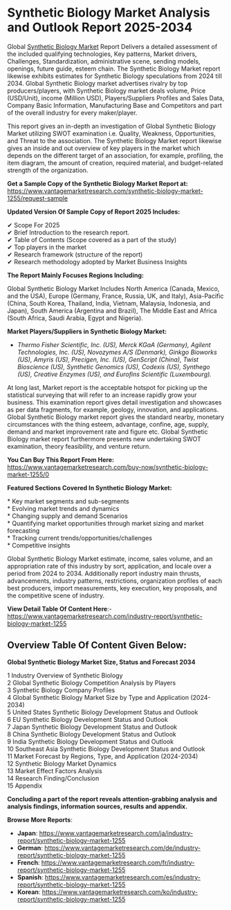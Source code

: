 <h1 bis_size="{&quot;x&quot;:20,&quot;y&quot;:20,&quot;w&quot;:1083,&quot;h&quot;:31,&quot;abs_x&quot;:126,&quot;abs_y&quot;:517}"><strong bis_size="{&quot;x&quot;:20,&quot;y&quot;:20,&quot;w&quot;:96,&quot;h&quot;:30,&quot;abs_x&quot;:126,&quot;abs_y&quot;:517}">Synthetic Biology Market Analysis and Outlook Report 2025-2034</strong></h1>

<p bis_size="{&quot;x&quot;:20,&quot;y&quot;:68,&quot;w&quot;:1083,&quot;h&quot;:83,&quot;abs_x&quot;:126,&quot;abs_y&quot;:565}">Global <a bis_size="{&quot;x&quot;:61,&quot;y&quot;:70,&quot;w&quot;:115,&quot;h&quot;:15,&quot;abs_x&quot;:167,&quot;abs_y&quot;:567}" href="https://www.vantagemarketresearch.com/industry-report/synthetic-biology-market-1255">Synthetic Biology Market</a> Report Delivers a detailed assessment of the included qualifying technologies, Key patterns, Market drivers, Challenges, Standardization, administrative scene, sending models, openings, future guide, esteem chain. The Synthetic Biology Market report likewise exhibits estimates for Synthetic Biology speculations from 2024 till 2034. Global Synthetic Biology market advertises rivalry by top producers/players, with Synthetic Biology market deals volume, Price (USD/Unit), income (Million USD), Players/Suppliers Profiles and Sales Data, Company Basic Information, Manufacturing Base and Competitors and part of the overall industry for every maker/player.</p>

<p bis_size="{&quot;x&quot;:20,&quot;y&quot;:164,&quot;w&quot;:1083,&quot;h&quot;:62,&quot;abs_x&quot;:126,&quot;abs_y&quot;:661}">This report gives an in-depth an investigation of Global Synthetic Biology Market utilizing SWOT examination i.e. Quality, Weakness, Opportunities, and Threat to the association. The Synthetic Biology Market report likewise gives an inside and out overview of key players in the market which depends on the different target of an association, for example, profiling, the item diagram, the amount of creation, required material, and budget-related strength of the organization.</p>

<p bis_size="{&quot;x&quot;:20,&quot;y&quot;:240,&quot;w&quot;:1083,&quot;h&quot;:20,&quot;abs_x&quot;:126,&quot;abs_y&quot;:737}"><strong bis_size="{&quot;x&quot;:20,&quot;y&quot;:242,&quot;w&quot;:348,&quot;h&quot;:15,&quot;abs_x&quot;:126,&quot;abs_y&quot;:739}">Get a Sample Copy of the Synthetic Biology Market Report at:</strong> <a bis_size="{&quot;x&quot;:371,&quot;y&quot;:242,&quot;w&quot;:33,&quot;h&quot;:15,&quot;abs_x&quot;:477,&quot;abs_y&quot;:739}" href="https://www.vantagemarketresearch.com/synthetic-biology-market-1255/request-sample">https://www.vantagemarketresearch.com/synthetic-biology-market-1255/request-sample</a></p>

<p bis_size="{&quot;x&quot;:20,&quot;y&quot;:273,&quot;w&quot;:1083,&quot;h&quot;:20,&quot;abs_x&quot;:126,&quot;abs_y&quot;:770}"><strong bis_size="{&quot;x&quot;:20,&quot;y&quot;:275,&quot;w&quot;:361,&quot;h&quot;:15,&quot;abs_x&quot;:126,&quot;abs_y&quot;:772}">Updated Version Of Sample Copy of Report 2025 Includes:</strong></p>

<p bis_size="{&quot;x&quot;:20,&quot;y&quot;:307,&quot;w&quot;:1083,&quot;h&quot;:124,&quot;abs_x&quot;:126,&quot;abs_y&quot;:804}">✔ Scope For 2025<br bis_size="{&quot;x&quot;:126,&quot;y&quot;:309,&quot;w&quot;:0,&quot;h&quot;:15,&quot;abs_x&quot;:232,&quot;abs_y&quot;:806}" />
✔ Brief Introduction to the research report.<br bis_size="{&quot;x&quot;:263,&quot;y&quot;:330,&quot;w&quot;:0,&quot;h&quot;:15,&quot;abs_x&quot;:369,&quot;abs_y&quot;:827}" />
✔ Table of Contents (Scope covered as a part of the study)<br bis_size="{&quot;x&quot;:358,&quot;y&quot;:351,&quot;w&quot;:0,&quot;h&quot;:15,&quot;abs_x&quot;:464,&quot;abs_y&quot;:848}" />
✔ Top players in the market<br bis_size="{&quot;x&quot;:179,&quot;y&quot;:372,&quot;w&quot;:0,&quot;h&quot;:15,&quot;abs_x&quot;:285,&quot;abs_y&quot;:869}" />
✔ Research framework (structure of the report)<br bis_size="{&quot;x&quot;:290,&quot;y&quot;:392,&quot;w&quot;:0,&quot;h&quot;:15,&quot;abs_x&quot;:396,&quot;abs_y&quot;:889}" />
✔ Research methodology adopted by Market Business Insights</p>

<p bis_size="{&quot;x&quot;:20,&quot;y&quot;:445,&quot;w&quot;:1083,&quot;h&quot;:20,&quot;abs_x&quot;:126,&quot;abs_y&quot;:942}"><strong bis_size="{&quot;x&quot;:20,&quot;y&quot;:447,&quot;w&quot;:289,&quot;h&quot;:15,&quot;abs_x&quot;:126,&quot;abs_y&quot;:944}">The Report Mainly Focuses Regions Including:</strong></p>

<p bis_size="{&quot;x&quot;:20,&quot;y&quot;:479,&quot;w&quot;:1083,&quot;h&quot;:41,&quot;abs_x&quot;:126,&quot;abs_y&quot;:976}">Global Synthetic Biology Market Includes North America (Canada, Mexico, and the USA), Europe (Germany, France, Russia, UK, and Italy), Asia-Pacific (China, South Korea, Thailand, India, Vietnam, Malaysia, Indonesia, and Japan), South America (Argentina and Brazil), The Middle East and Africa (South Africa, Saudi Arabia, Egypt and Nigeria).</p>

<p bis_size="{&quot;x&quot;:20,&quot;y&quot;:533,&quot;w&quot;:1083,&quot;h&quot;:20,&quot;abs_x&quot;:126,&quot;abs_y&quot;:1030}"><strong bis_size="{&quot;x&quot;:20,&quot;y&quot;:535,&quot;w&quot;:299,&quot;h&quot;:15,&quot;abs_x&quot;:126,&quot;abs_y&quot;:1032}">Market Players/Suppliers in Synthetic Biology Market:</strong></p>

<ul bis_size="{&quot;x&quot;:20,&quot;y&quot;:567,&quot;w&quot;:1083,&quot;h&quot;:20,&quot;abs_x&quot;:126,&quot;abs_y&quot;:1064}">
    <li bis_size="{&quot;x&quot;:60,&quot;y&quot;:567,&quot;w&quot;:1003,&quot;h&quot;:20,&quot;abs_x&quot;:166,&quot;abs_y&quot;:1064}"><em bis_size="{&quot;x&quot;:60,&quot;y&quot;:569,&quot;w&quot;:77,&quot;h&quot;:15,&quot;abs_x&quot;:166,&quot;abs_y&quot;:1066}">Thermo Fisher Scientific, Inc. (US), Merck KGaA (Germany), Agilent Technologies, Inc. (US), Novozymes A/S (Denmark), Ginkgo Bioworks (US), Amyris (US), Precigen, Inc. (US), GenScript (China), Twist Bioscience (US), Synthetic Genomics (US), Codexis (US), Synthego (US), Creative Enzymes (US), and Eurofins Scientific (Luxembourg).</em></li>
</ul>

<p bis_size="{&quot;x&quot;:20,&quot;y&quot;:601,&quot;w&quot;:1083,&quot;h&quot;:83,&quot;abs_x&quot;:126,&quot;abs_y&quot;:1098}">At long last, Market report is the acceptable hotspot for picking up the statistical surveying that will refer to an increase rapidly grow your business. This examination report gives detail investigation and showcases as per data fragments, for example, geology, innovation, and applications. Global Synthetic Biology market report gives the standard nearby, monetary circumstances with the thing esteem, advantage, confine, age, supply, demand and market improvement rate and figure etc. Global Synthetic Biology market report furthermore presents new undertaking SWOT examination, theory feasibility, and venture return.</p>

<p bis_size="{&quot;x&quot;:20,&quot;y&quot;:697,&quot;w&quot;:1083,&quot;h&quot;:20,&quot;abs_x&quot;:126,&quot;abs_y&quot;:1194}"><strong bis_size="{&quot;x&quot;:20,&quot;y&quot;:699,&quot;w&quot;:228,&quot;h&quot;:15,&quot;abs_x&quot;:126,&quot;abs_y&quot;:1196}">You Can Buy This Report From Here:</strong> <a bis_size="{&quot;x&quot;:252,&quot;y&quot;:699,&quot;w&quot;:48,&quot;h&quot;:15,&quot;abs_x&quot;:358,&quot;abs_y&quot;:1196}" href="https://www.vantagemarketresearch.com/buy-now/synthetic-biology-market-1255/0">https://www.vantagemarketresearch.com/buy-now/synthetic-biology-market-1255/0</a></p>

<p bis_size="{&quot;x&quot;:20,&quot;y&quot;:731,&quot;w&quot;:1083,&quot;h&quot;:20,&quot;abs_x&quot;:126,&quot;abs_y&quot;:1228}"><strong bis_size="{&quot;x&quot;:20,&quot;y&quot;:733,&quot;w&quot;:313,&quot;h&quot;:15,&quot;abs_x&quot;:126,&quot;abs_y&quot;:1230}">Featured Sections Covered In Synthetic Biology Market:</strong></p>

<p bis_size="{&quot;x&quot;:20,&quot;y&quot;:765,&quot;w&quot;:1083,&quot;h&quot;:124,&quot;abs_x&quot;:126,&quot;abs_y&quot;:1262}">* Key market segments and sub-segments<br bis_size="{&quot;x&quot;:264,&quot;y&quot;:767,&quot;w&quot;:0,&quot;h&quot;:15,&quot;abs_x&quot;:370,&quot;abs_y&quot;:1264}" />
* Evolving market trends and dynamics<br bis_size="{&quot;x&quot;:244,&quot;y&quot;:788,&quot;w&quot;:0,&quot;h&quot;:15,&quot;abs_x&quot;:350,&quot;abs_y&quot;:1285}" />
* Changing supply and demand Scenarios<br bis_size="{&quot;x&quot;:262,&quot;y&quot;:808,&quot;w&quot;:0,&quot;h&quot;:15,&quot;abs_x&quot;:368,&quot;abs_y&quot;:1305}" />
* Quantifying market opportunities through market sizing and market forecasting<br bis_size="{&quot;x&quot;:479,&quot;y&quot;:829,&quot;w&quot;:0,&quot;h&quot;:15,&quot;abs_x&quot;:585,&quot;abs_y&quot;:1326}" />
* Tracking current trends/opportunities/challenges<br bis_size="{&quot;x&quot;:305,&quot;y&quot;:850,&quot;w&quot;:0,&quot;h&quot;:15,&quot;abs_x&quot;:411,&quot;abs_y&quot;:1347}" />
* Competitive insights</p>

<p bis_size="{&quot;x&quot;:20,&quot;y&quot;:903,&quot;w&quot;:1083,&quot;h&quot;:62,&quot;abs_x&quot;:126,&quot;abs_y&quot;:1400}">Global Synthetic Biology Market estimate, income, sales volume, and an appropriation rate of this industry by sort, application, and locale over a period from 2024 to 2034. Additionally report industry main thrusts, advancements, industry patterns, restrictions, organization profiles of each best producers, import measurements, key execution, key proposals, and the competitive scene of industry.</p>

<p bis_size="{&quot;x&quot;:20,&quot;y&quot;:978,&quot;w&quot;:1083,&quot;h&quot;:20,&quot;abs_x&quot;:126,&quot;abs_y&quot;:1475}"><strong bis_size="{&quot;x&quot;:20,&quot;y&quot;:980,&quot;w&quot;:208,&quot;h&quot;:15,&quot;abs_x&quot;:126,&quot;abs_y&quot;:1477}">View Detail Table Of Content Here</strong>:- <a bis_size="{&quot;x&quot;:239,&quot;y&quot;:980,&quot;w&quot;:33,&quot;h&quot;:15,&quot;abs_x&quot;:345,&quot;abs_y&quot;:1477}" href="https://www.vantagemarketresearch.com/ja/industry-report/synthetic-biology-market-1255">https://www.vantagemarketresearch.com/industry-report/synthetic-biology-market-1255</a></p>

<h2 bis_size="{&quot;x&quot;:20,&quot;y&quot;:1012,&quot;w&quot;:1083,&quot;h&quot;:20,&quot;abs_x&quot;:126,&quot;abs_y&quot;:1509}"><strong bis_size="{&quot;x&quot;:20,&quot;y&quot;:1014,&quot;w&quot;:251,&quot;h&quot;:15,&quot;abs_x&quot;:126,&quot;abs_y&quot;:1511}">Overview Table Of Content Given Below:</strong></h2>

<p bis_size="{&quot;x&quot;:20,&quot;y&quot;:1046,&quot;w&quot;:1083,&quot;h&quot;:20,&quot;abs_x&quot;:126,&quot;abs_y&quot;:1543}"><strong bis_size="{&quot;x&quot;:20,&quot;y&quot;:1048,&quot;w&quot;:359,&quot;h&quot;:15,&quot;abs_x&quot;:126,&quot;abs_y&quot;:1545}">Global Synthetic Biology Market Size, Status and Forecast 2034</strong></p>

<p bis_size="{&quot;x&quot;:20,&quot;y&quot;:1079,&quot;w&quot;:1083,&quot;h&quot;:311,&quot;abs_x&quot;:126,&quot;abs_y&quot;:1576}">1 Industry Overview of Synthetic Biology<br bis_size="{&quot;x&quot;:225,&quot;y&quot;:1081,&quot;w&quot;:0,&quot;h&quot;:15,&quot;abs_x&quot;:331,&quot;abs_y&quot;:1578}" />
2 Global Synthetic Biology Competition Analysis by Players<br bis_size="{&quot;x&quot;:332,&quot;y&quot;:1102,&quot;w&quot;:0,&quot;h&quot;:15,&quot;abs_x&quot;:438,&quot;abs_y&quot;:1599}" />
3 Synthetic Biology Company Profiles<br bis_size="{&quot;x&quot;:209,&quot;y&quot;:1123,&quot;w&quot;:0,&quot;h&quot;:15,&quot;abs_x&quot;:315,&quot;abs_y&quot;:1620}" />
4 Global Synthetic Biology Market Size by Type and Application (2024-2034)<br bis_size="{&quot;x&quot;:431,&quot;y&quot;:1144,&quot;w&quot;:0,&quot;h&quot;:15,&quot;abs_x&quot;:537,&quot;abs_y&quot;:1641}" />
5 United States Synthetic Biology Development Status and Outlook<br bis_size="{&quot;x&quot;:379,&quot;y&quot;:1165,&quot;w&quot;:0,&quot;h&quot;:15,&quot;abs_x&quot;:485,&quot;abs_y&quot;:1662}" />
6 EU Synthetic Biology Development Status and Outlook<br bis_size="{&quot;x&quot;:319,&quot;y&quot;:1185,&quot;w&quot;:0,&quot;h&quot;:15,&quot;abs_x&quot;:425,&quot;abs_y&quot;:1682}" />
7 Japan Synthetic Biology Development Status and Outlook<br bis_size="{&quot;x&quot;:336,&quot;y&quot;:1206,&quot;w&quot;:0,&quot;h&quot;:15,&quot;abs_x&quot;:442,&quot;abs_y&quot;:1703}" />
8 China Synthetic Biology Development Status and Outlook<br bis_size="{&quot;x&quot;:335,&quot;y&quot;:1227,&quot;w&quot;:0,&quot;h&quot;:15,&quot;abs_x&quot;:441,&quot;abs_y&quot;:1724}" />
9 India Synthetic Biology Development Status and Outlook<br bis_size="{&quot;x&quot;:329,&quot;y&quot;:1248,&quot;w&quot;:0,&quot;h&quot;:15,&quot;abs_x&quot;:435,&quot;abs_y&quot;:1745}" />
10 Southeast Asia Synthetic Biology Development Status and Outlook<br bis_size="{&quot;x&quot;:395,&quot;y&quot;:1269,&quot;w&quot;:0,&quot;h&quot;:15,&quot;abs_x&quot;:501,&quot;abs_y&quot;:1766}" />
11 Market Forecast by Regions, Type, and Application (2024-2034)<br bis_size="{&quot;x&quot;:404,&quot;y&quot;:1289,&quot;w&quot;:0,&quot;h&quot;:15,&quot;abs_x&quot;:510,&quot;abs_y&quot;:1786}" />
12 Synthetic Biology Market Dynamics<br bis_size="{&quot;x&quot;:214,&quot;y&quot;:1310,&quot;w&quot;:0,&quot;h&quot;:15,&quot;abs_x&quot;:320,&quot;abs_y&quot;:1807}" />
13 Market Effect Factors Analysis<br bis_size="{&quot;x&quot;:212,&quot;y&quot;:1331,&quot;w&quot;:0,&quot;h&quot;:15,&quot;abs_x&quot;:318,&quot;abs_y&quot;:1828}" />
14 Research Finding/Conclusion<br bis_size="{&quot;x&quot;:207,&quot;y&quot;:1352,&quot;w&quot;:0,&quot;h&quot;:15,&quot;abs_x&quot;:313,&quot;abs_y&quot;:1849}" />
15 Appendix</p>

<p bis_size="{&quot;x&quot;:20,&quot;y&quot;:1404,&quot;w&quot;:1083,&quot;h&quot;:20,&quot;abs_x&quot;:126,&quot;abs_y&quot;:1901}"><strong bis_size="{&quot;x&quot;:20,&quot;y&quot;:1406,&quot;w&quot;:821,&quot;h&quot;:15,&quot;abs_x&quot;:126,&quot;abs_y&quot;:1903}">Concluding a part of the report reveals attention-grabbing analysis and analysis findings, information sources, results and appendix.</strong></p>

<p bis_size="{&quot;x&quot;:20,&quot;y&quot;:1438,&quot;w&quot;:1083,&quot;h&quot;:20,&quot;abs_x&quot;:126,&quot;abs_y&quot;:1935}"><strong bis_size="{&quot;x&quot;:20,&quot;y&quot;:1440,&quot;w&quot;:134,&quot;h&quot;:15,&quot;abs_x&quot;:126,&quot;abs_y&quot;:1937}">Browse More Reports</strong>:</p>

<ul bis_size="{&quot;x&quot;:20,&quot;y&quot;:1472,&quot;w&quot;:1083,&quot;h&quot;:103,&quot;abs_x&quot;:126,&quot;abs_y&quot;:1969}">
    <li bis_size="{&quot;x&quot;:60,&quot;y&quot;:1472,&quot;w&quot;:1003,&quot;h&quot;:20,&quot;abs_x&quot;:166,&quot;abs_y&quot;:1969}"><strong bis_size="{&quot;x&quot;:60,&quot;y&quot;:1474,&quot;w&quot;:37,&quot;h&quot;:15,&quot;abs_x&quot;:166,&quot;abs_y&quot;:1971}">Japan</strong>:&nbsp;<a bis_size="{&quot;x&quot;:104,&quot;y&quot;:1474,&quot;w&quot;:33,&quot;h&quot;:15,&quot;abs_x&quot;:210,&quot;abs_y&quot;:1971}" href="https://www.vantagemarketresearch.com/ja/industry-report/synthetic-biology-market-1255">https://www.vantagemarketresearch.com/ja/industry-report/synthetic-biology-market-1255</a></li>
    <li bis_size="{&quot;x&quot;:60,&quot;y&quot;:1493,&quot;w&quot;:1003,&quot;h&quot;:20,&quot;abs_x&quot;:166,&quot;abs_y&quot;:1990}"><strong bis_size="{&quot;x&quot;:60,&quot;y&quot;:1495,&quot;w&quot;:49,&quot;h&quot;:15,&quot;abs_x&quot;:166,&quot;abs_y&quot;:1992}">German</strong>:&nbsp;<a bis_size="{&quot;x&quot;:116,&quot;y&quot;:1495,&quot;w&quot;:33,&quot;h&quot;:15,&quot;abs_x&quot;:222,&quot;abs_y&quot;:1992}" href="https://www.vantagemarketresearch.com/de/industry-report/synthetic-biology-market-1255">https://www.vantagemarketresearch.com/de/industry-report/synthetic-biology-market-1255</a></li>
    <li bis_size="{&quot;x&quot;:60,&quot;y&quot;:1514,&quot;w&quot;:1003,&quot;h&quot;:20,&quot;abs_x&quot;:166,&quot;abs_y&quot;:2011}"><strong bis_size="{&quot;x&quot;:60,&quot;y&quot;:1516,&quot;w&quot;:43,&quot;h&quot;:15,&quot;abs_x&quot;:166,&quot;abs_y&quot;:2013}">French</strong>:&nbsp;<a bis_size="{&quot;x&quot;:110,&quot;y&quot;:1516,&quot;w&quot;:33,&quot;h&quot;:15,&quot;abs_x&quot;:216,&quot;abs_y&quot;:2013}" href="https://www.vantagemarketresearch.com/fr/industry-report/synthetic-biology-market-1255">https://www.vantagemarketresearch.com/fr/industry-report/synthetic-biology-market-1255</a></li>
    <li bis_size="{&quot;x&quot;:60,&quot;y&quot;:1534,&quot;w&quot;:1003,&quot;h&quot;:20,&quot;abs_x&quot;:166,&quot;abs_y&quot;:2031}"><strong bis_size="{&quot;x&quot;:60,&quot;y&quot;:1536,&quot;w&quot;:50,&quot;h&quot;:15,&quot;abs_x&quot;:166,&quot;abs_y&quot;:2033}">Spanish</strong>:&nbsp;<a bis_size="{&quot;x&quot;:117,&quot;y&quot;:1536,&quot;w&quot;:33,&quot;h&quot;:15,&quot;abs_x&quot;:223,&quot;abs_y&quot;:2033}" href="https://www.vantagemarketresearch.com/es/industry-report/synthetic-biology-market-1255">https://www.vantagemarketresearch.com/es/industry-report/synthetic-biology-market-1255</a></li>
    <li bis_size="{&quot;x&quot;:60,&quot;y&quot;:1555,&quot;w&quot;:1003,&quot;h&quot;:20,&quot;abs_x&quot;:166,&quot;abs_y&quot;:2052}"><strong bis_size="{&quot;x&quot;:60,&quot;y&quot;:1557,&quot;w&quot;:44,&quot;h&quot;:15,&quot;abs_x&quot;:166,&quot;abs_y&quot;:2054}">Korean</strong>:&nbsp;<a bis_size="{&quot;x&quot;:112,&quot;y&quot;:1557,&quot;w&quot;:33,&quot;h&quot;:15,&quot;abs_x&quot;:218,&quot;abs_y&quot;:2054}" href="https://www.vantagemarketresearch.com/ko/industry-report/synthetic-biology-market-1255">https://www.vantagemarketresearch.com/ko/industry-report/synthetic-biology-market-1255</a></li>
</ul>
